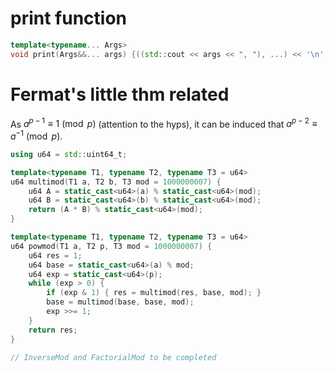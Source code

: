 # print function

```cpp
template<typename... Args>
void print(Args&&... args) {((std::cout << args << ", "), ...) << '\n';}
```

# Fermat's little thm related

As $a^{p-1} \equiv 1 \pmod{p}$ (attention to the hyps), it can be induced that $a^{p-2} \equiv a^{-1} \pmod{p}$.

```cpp
using u64 = std::uint64_t;

template<typename T1, typename T2, typename T3 = u64>
u64 multimod(T1 a, T2 b, T3 mod = 1000000007) {
    u64 A = static_cast<u64>(a) % static_cast<u64>(mod);
    u64 B = static_cast<u64>(b) % static_cast<u64>(mod);
    return (A * B) % static_cast<u64>(mod);
}

template<typename T1, typename T2, typename T3 = u64>
u64 powmod(T1 a, T2 p, T3 mod = 1000000007) {
    u64 res = 1;
    u64 base = static_cast<u64>(a) % mod;
    u64 exp = static_cast<u64>(p);
    while (exp > 0) {
        if (exp & 1) { res = multimod(res, base, mod); }
        base = multimod(base, base, mod);
        exp >>= 1;
    }
    return res;
}

// InverseMod and FactorialMod to be completed
```